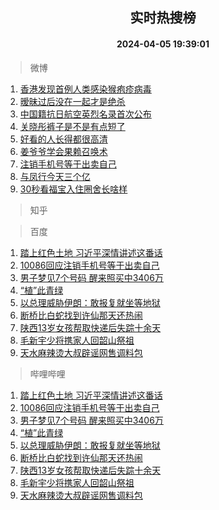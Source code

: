 <div align="center"><h2>实时热搜榜</h2><h4>2024-04-05 19:39:01</h4></div>

> 微博  

1. [香港发现首例人类感染猴疱疹病毒](https://s.weibo.com/weibo?q=%23%E9%A6%99%E6%B8%AF%E5%8F%91%E7%8E%B0%E9%A6%96%E4%BE%8B%E4%BA%BA%E7%B1%BB%E6%84%9F%E6%9F%93%E7%8C%B4%E7%96%B1%E7%96%B9%E7%97%85%E6%AF%92%23&t=31&band_rank=1&Refer=top)<br />
2. [暧昧过后没在一起才是绝杀](https://s.weibo.com/weibo?q=%23%E6%9A%A7%E6%98%A7%E8%BF%87%E5%90%8E%E6%B2%A1%E5%9C%A8%E4%B8%80%E8%B5%B7%E6%89%8D%E6%98%AF%E7%BB%9D%E6%9D%80%23&t=31&band_rank=2&Refer=top)<br />
3. [中国籍抗日航空英烈名录首次公布](https://s.weibo.com/weibo?q=%23%E4%B8%AD%E5%9B%BD%E7%B1%8D%E6%8A%97%E6%97%A5%E8%88%AA%E7%A9%BA%E8%8B%B1%E7%83%88%E5%90%8D%E5%BD%95%E9%A6%96%E6%AC%A1%E5%85%AC%E5%B8%83%23&t=31&band_rank=3&Refer=top)<br />
4. [关晓彤裤子是不是有点短了](https://s.weibo.com/weibo?q=%23%E5%85%B3%E6%99%93%E5%BD%A4%E8%A3%A4%E5%AD%90%E6%98%AF%E4%B8%8D%E6%98%AF%E6%9C%89%E7%82%B9%E7%9F%AD%E4%BA%86%23&t=31&band_rank=4&Refer=top)<br />
5. [好看的人长得都很高清](https://s.weibo.com/weibo?q=%23%E5%A5%BD%E7%9C%8B%E7%9A%84%E4%BA%BA%E9%95%BF%E5%BE%97%E9%83%BD%E5%BE%88%E9%AB%98%E6%B8%85%23&t=31&band_rank=5&Refer=top)<br />
6. [姜爷爷学会果赖召唤术](https://s.weibo.com/weibo?q=%23%E5%A7%9C%E7%88%B7%E7%88%B7%E5%AD%A6%E4%BC%9A%E6%9E%9C%E8%B5%96%E5%8F%AC%E5%94%A4%E6%9C%AF%23&t=31&band_rank=6&Refer=top)<br />
7. [注销手机号等于出卖自己](https://s.weibo.com/weibo?q=%E6%B3%A8%E9%94%80%E6%89%8B%E6%9C%BA%E5%8F%B7%E7%AD%89%E4%BA%8E%E5%87%BA%E5%8D%96%E8%87%AA%E5%B7%B1&t=31&band_rank=7&Refer=top)<br />
8. [与凤行今天三个亿](https://s.weibo.com/weibo?q=%23%E4%B8%8E%E5%87%A4%E8%A1%8C%E4%BB%8A%E5%A4%A9%E4%B8%89%E4%B8%AA%E4%BA%BF%23&t=31&band_rank=8&Refer=top)<br />
9. [30秒看福宝入住圈舍长啥样](https://s.weibo.com/weibo?q=%2330%E7%A7%92%E7%9C%8B%E7%A6%8F%E5%AE%9D%E5%85%A5%E4%BD%8F%E5%9C%88%E8%88%8D%E9%95%BF%E5%95%A5%E6%A0%B7%23&t=31&band_rank=9&Refer=top)<br />

> 知乎  


> 百度  

1. [踏上红色土地 习近平深情讲述这番话](https://www.baidu.com/s?wd=%E8%B8%8F%E4%B8%8A%E7%BA%A2%E8%89%B2%E5%9C%9F%E5%9C%B0+%E4%B9%A0%E8%BF%91%E5%B9%B3%E6%B7%B1%E6%83%85%E8%AE%B2%E8%BF%B0%E8%BF%99%E7%95%AA%E8%AF%9D&sa=fyb_news&rsv_dl=fyb_news)<br />
2. [10086回应注销手机号等于出卖自己](https://www.baidu.com/s?wd=10086%E5%9B%9E%E5%BA%94%E6%B3%A8%E9%94%80%E6%89%8B%E6%9C%BA%E5%8F%B7%E7%AD%89%E4%BA%8E%E5%87%BA%E5%8D%96%E8%87%AA%E5%B7%B1&sa=fyb_news&rsv_dl=fyb_news)<br />
3. [男子梦见7个号码 醒来照买中3406万](https://www.baidu.com/s?wd=%E7%94%B7%E5%AD%90%E6%A2%A6%E8%A7%817%E4%B8%AA%E5%8F%B7%E7%A0%81+%E9%86%92%E6%9D%A5%E7%85%A7%E4%B9%B0%E4%B8%AD3406%E4%B8%87&sa=fyb_news&rsv_dl=fyb_news)<br />
4. [“植”此青绿](https://www.baidu.com/s?wd=%E2%80%9C%E6%A4%8D%E2%80%9D%E6%AD%A4%E9%9D%92%E7%BB%BF&sa=fyb_news&rsv_dl=fyb_news)<br />
5. [以总理威胁伊朗：敢报复就坐等地狱](https://www.baidu.com/s?wd=%E4%BB%A5%E6%80%BB%E7%90%86%E5%A8%81%E8%83%81%E4%BC%8A%E6%9C%97%EF%BC%9A%E6%95%A2%E6%8A%A5%E5%A4%8D%E5%B0%B1%E5%9D%90%E7%AD%89%E5%9C%B0%E7%8B%B1&sa=fyb_news&rsv_dl=fyb_news)<br />
6. [断桥比白蛇找到许仙那天还热闹](https://www.baidu.com/s?wd=%E6%96%AD%E6%A1%A5%E6%AF%94%E7%99%BD%E8%9B%87%E6%89%BE%E5%88%B0%E8%AE%B8%E4%BB%99%E9%82%A3%E5%A4%A9%E8%BF%98%E7%83%AD%E9%97%B9&sa=fyb_news&rsv_dl=fyb_news)<br />
7. [陕西13岁女孩帮取快递后失踪十余天](https://www.baidu.com/s?wd=%E9%99%95%E8%A5%BF13%E5%B2%81%E5%A5%B3%E5%AD%A9%E5%B8%AE%E5%8F%96%E5%BF%AB%E9%80%92%E5%90%8E%E5%A4%B1%E8%B8%AA%E5%8D%81%E4%BD%99%E5%A4%A9&sa=fyb_news&rsv_dl=fyb_news)<br />
8. [毛新宇少将携家人回韶山祭祖](https://www.baidu.com/s?wd=%E6%AF%9B%E6%96%B0%E5%AE%87%E5%B0%91%E5%B0%86%E6%90%BA%E5%AE%B6%E4%BA%BA%E5%9B%9E%E9%9F%B6%E5%B1%B1%E7%A5%AD%E7%A5%96&sa=fyb_news&rsv_dl=fyb_news)<br />
9. [天水麻辣烫大叔辟谣网售调料包](https://www.baidu.com/s?wd=%E5%A4%A9%E6%B0%B4%E9%BA%BB%E8%BE%A3%E7%83%AB%E5%A4%A7%E5%8F%94%E8%BE%9F%E8%B0%A3%E7%BD%91%E5%94%AE%E8%B0%83%E6%96%99%E5%8C%85&sa=fyb_news&rsv_dl=fyb_news)<br />

> 哔哩哔哩  

1. [踏上红色土地 习近平深情讲述这番话](https://www.baidu.com/s?wd=%E8%B8%8F%E4%B8%8A%E7%BA%A2%E8%89%B2%E5%9C%9F%E5%9C%B0+%E4%B9%A0%E8%BF%91%E5%B9%B3%E6%B7%B1%E6%83%85%E8%AE%B2%E8%BF%B0%E8%BF%99%E7%95%AA%E8%AF%9D&sa=fyb_news&rsv_dl=fyb_news)<br />
2. [10086回应注销手机号等于出卖自己](https://www.baidu.com/s?wd=10086%E5%9B%9E%E5%BA%94%E6%B3%A8%E9%94%80%E6%89%8B%E6%9C%BA%E5%8F%B7%E7%AD%89%E4%BA%8E%E5%87%BA%E5%8D%96%E8%87%AA%E5%B7%B1&sa=fyb_news&rsv_dl=fyb_news)<br />
3. [男子梦见7个号码 醒来照买中3406万](https://www.baidu.com/s?wd=%E7%94%B7%E5%AD%90%E6%A2%A6%E8%A7%817%E4%B8%AA%E5%8F%B7%E7%A0%81+%E9%86%92%E6%9D%A5%E7%85%A7%E4%B9%B0%E4%B8%AD3406%E4%B8%87&sa=fyb_news&rsv_dl=fyb_news)<br />
4. [“植”此青绿](https://www.baidu.com/s?wd=%E2%80%9C%E6%A4%8D%E2%80%9D%E6%AD%A4%E9%9D%92%E7%BB%BF&sa=fyb_news&rsv_dl=fyb_news)<br />
5. [以总理威胁伊朗：敢报复就坐等地狱](https://www.baidu.com/s?wd=%E4%BB%A5%E6%80%BB%E7%90%86%E5%A8%81%E8%83%81%E4%BC%8A%E6%9C%97%EF%BC%9A%E6%95%A2%E6%8A%A5%E5%A4%8D%E5%B0%B1%E5%9D%90%E7%AD%89%E5%9C%B0%E7%8B%B1&sa=fyb_news&rsv_dl=fyb_news)<br />
6. [断桥比白蛇找到许仙那天还热闹](https://www.baidu.com/s?wd=%E6%96%AD%E6%A1%A5%E6%AF%94%E7%99%BD%E8%9B%87%E6%89%BE%E5%88%B0%E8%AE%B8%E4%BB%99%E9%82%A3%E5%A4%A9%E8%BF%98%E7%83%AD%E9%97%B9&sa=fyb_news&rsv_dl=fyb_news)<br />
7. [陕西13岁女孩帮取快递后失踪十余天](https://www.baidu.com/s?wd=%E9%99%95%E8%A5%BF13%E5%B2%81%E5%A5%B3%E5%AD%A9%E5%B8%AE%E5%8F%96%E5%BF%AB%E9%80%92%E5%90%8E%E5%A4%B1%E8%B8%AA%E5%8D%81%E4%BD%99%E5%A4%A9&sa=fyb_news&rsv_dl=fyb_news)<br />
8. [毛新宇少将携家人回韶山祭祖](https://www.baidu.com/s?wd=%E6%AF%9B%E6%96%B0%E5%AE%87%E5%B0%91%E5%B0%86%E6%90%BA%E5%AE%B6%E4%BA%BA%E5%9B%9E%E9%9F%B6%E5%B1%B1%E7%A5%AD%E7%A5%96&sa=fyb_news&rsv_dl=fyb_news)<br />
9. [天水麻辣烫大叔辟谣网售调料包](https://www.baidu.com/s?wd=%E5%A4%A9%E6%B0%B4%E9%BA%BB%E8%BE%A3%E7%83%AB%E5%A4%A7%E5%8F%94%E8%BE%9F%E8%B0%A3%E7%BD%91%E5%94%AE%E8%B0%83%E6%96%99%E5%8C%85&sa=fyb_news&rsv_dl=fyb_news)<br />
